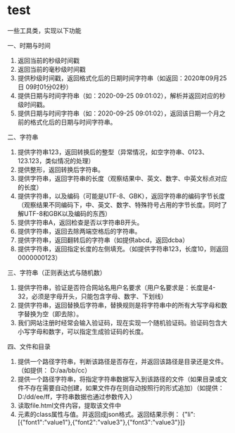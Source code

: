 # test

一些工具类，实现以下功能

一、时期与时间
1. 返回当前的秒级时间戳
2. 返回当前的毫秒级时间戳
3. 提供秒级时间戳，返回格式化后的日期时间字符串（如返回：2020年09月25日 09时01分02秒）
4. 提供日期与时间字符串（如：2020-09-25 09:01:02），解析并返回对应的秒级时间戳。
5. 提供日期与时间字符串（如：2020-09-25 09:01:02），返回该日期一个月之前的格式化后的日期与时间字符串。

二、字符串
1. 提供字符串123，返回转换后的整型（异常情况，如空字符串、0123、123.123，类似情况的处理）
2. 提供整形，返回转换后字符串。
3. 提供字符串，返回字符串的长度（观察结果中、英文、数字、中英文标点对应的长度）
4. 提供字符串，以及编码（可能是UTF-8、GBK），返回字符串的编码字节长度（观察结果不同编码下，中、英文、数字、特殊符号占用的字节长度。同时了解UTF-8和GBK以及编码的东西）
5. 提供字符串A，返回检查是否以字符串B开头。
6. 提供字符串，返回去除两端空格后的字符串。
7. 提供字符串，返回翻转后的字符串（如提供abcd，返回dcba）
8. 提供字符串，返回指定长度的左侧填充。（如提供字符串123，长度10，则返回0000000123）

三、字符串（正则表达式与随机数）
1. 提供字符串，验证是否符合网站名用户名要求（用户名要求是：长度是4-32，必须是字母开头，只能包含字母、数字、下划线）
2. 提供字符串，返回替换后字符串，替换规则是将字符串中的所有大写字母和数字替换为空（即去除）。
3. 我们网站注册时经常会输入验证码，现在实现一个随机验证码。验证码包含大小写字母和数字，可以指定生成验证码的长度。

四、文件和目录
1. 提供一个路径字符串，判断该路径是否存在，并返回该路径是目录还是文件。（如提供： D:/aa/bb/cc）
2. 提供一个路径字符串，将指定字符串数据写入到该路径的文件（如果目录或文件不存在需要自动创建，如果文件存在则自动按照行的形式追加）（如提供：D:/dd/ee/ff，字符串数据也通过参数传入）
3. 读取file.html文件内容，提取该文件中<li>元素的class属性与值。并返回成json格式。返回结果示例：
{"li":[{"font1":"value1"},{"font2":"value3"},{"font3":"value3"}]}
